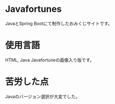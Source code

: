 # Javafortunes

JavaとSpring Bootにて制作したおみくじサイトです。

# 使用言語
  HTML, Java
  Javafortuneの画像入り版です。
  
 # 苦労した点
 Javaのバージョン選択が大変でした。
